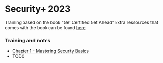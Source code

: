 # Security+ 2023

Training based on the book "Get Certified Get Ahead"
Extra ressources that comes with the book can be found [here](https://greatadministrator.com/sy0-601-extras/)

### Training and notes

* [Chapter 1 - Mastering Security Basics](chapter1.md)
* TODO